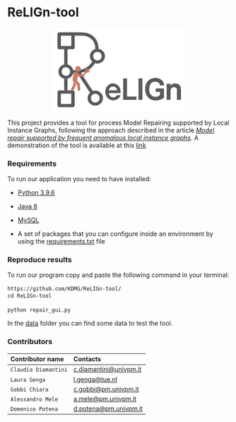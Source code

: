 # ReLIGn-tool
<p align="center">
  <img src="icons/logo.png" alt="Diagram" width="300"/>
</p>


This project provides a tool for process Model Repairing supported by Local Instance Graphs, following the approach described in the article [*Model repair supported by frequent anomalous local instance graphs*](https://www.google.com/search?client=safari&rls=en&q=model+repair+supported+by&ie=UTF-8&oe=UTF-8).
A demonstration of the tool is available at this [link](https://youtu.be/cg-GX0eXVbo) 


### Requirements
To run our application you need to have installed:
* [Python 3.9.6](https://www.python.org/downloads/release/python-396/)
  
* [Java 8](https://www.oracle.com/it/java/technologies/javase/javase8-archive-downloads.html)

* [MySQL](https://dev.mysql.com/downloads/file/?id=537130)
  
* A set of packages that you can configure inside an environment by using the [requirements.txt](https://github.com/KDMG/ReLIGn-tool/edit/main/requirements.txt) file

### Reproduce results
To run our program copy and paste the following command in your terminal:
```
https://github.com/KDMG/ReLIGn-tool/
cd ReLIGn-tool

python repair_gui.py
```
In the [data](https://github.com/KDMG/ReLIGn-tool/edit/main/data.zip) folder you can find some data to test the tool.

### Contributors
| Contributor name | Contacts |
| :-------- | :------- | 
| `Claudia Diamantini`     | c.diamantini@univpm.it | 
| `Laura Genga`            | l.genga@tue.nl         | 
| `Gobbi Chiara`           | c.gobbi@pm.univpm.it   | 
| `Alessandro Mele`        | a.mele@pm.univpm.it    | 
| `Domenico Potena`        | d.potena@pm.univpm.it  | 
